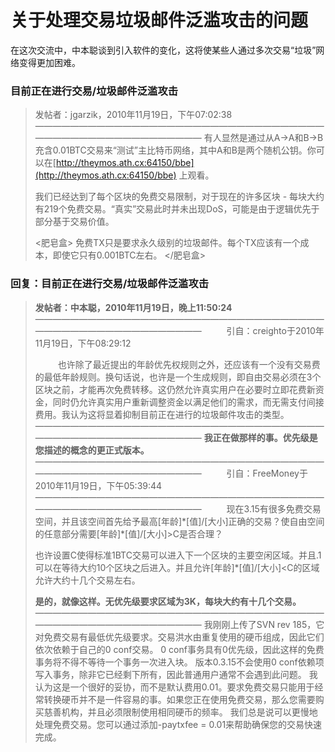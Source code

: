 # 关于处理交易垃圾邮件泛滥攻击的问题

在这次交流中，中本聪谈到引入软件的变化，这将使某些人通过多次交易“垃圾”网络变得更加困难。

### 目前正在进行交易/垃圾邮件泛滥攻击

> 发帖者：jgarzik，2010年11月19日，下午07:02:38
> ————————————————————————————————————————————————————
> 有人显然是通过从A->A和B->B充含0.01BTC交易来“测试”主比特币网络，其中A和B是两个随机公钥。你可以在[http://theymos.ath.cx:64150/bbe](http://theymos.ath.cx:64150/bbe) 上观看。
>
> 我们已经达到了每个区块的免费交易限制，对于现在的许多区块 - 每块大约有219个免费交易。“真实”交易此时并未出现DoS，可能是由于逻辑优先于部分基于交易价值。
>
> <肥皂盒>
> 免费TX只是要求永久级别的垃圾邮件。每个TX应该有一个成本，即使它只有0.001BTC左右。
> </肥皂盒>


### 回复：目前正在进行交易/垃圾邮件泛滥攻击

> **发帖者：中本聪，2010年11月19日，晚上11:50:24**
> ————————————————————————————————————————————————————
> &emsp; &emsp; 引自：creighto于2010年11月19日，下午08:29:12
>
> &emsp; &emsp; 也许除了最近提出的年龄优先权规则之外，还应该有一个没有交易费的最低年龄规则。换句话说，也许是一个生成规则，即自由交易必须在3个区块之前，才能再次免费转移。这仍然允许真实用户在必要时立即花费新资金，同时仍允许真实用户重新调整资金以满足他们的需求，而无需支付间接费用。我认为这将显着抑制目前正在进行的垃圾邮件攻击的类型。
> ————————————————————————————————————————————————————
> **我正在做那样的事。优先级是您描述的概念的更正式版本。**
> ————————————————————————————————————————————————————
> &emsp; &emsp; 引自：FreeMoney于2010年11月19日，下午05:39:44
> ————————————————————————————————————————————————————
> &emsp; &emsp; 现在3.15有很多免费交易空间，并且该空间首先给予最高[年龄]\*[值]/[大小]正确的交易？使自由空间的任意部分需要[年龄]\*[值]/[大小]>C是否合理？
>
> 也许设置C使得标准1BTC交易可以进入下一个区块的主要空闲区域。并且.1可以在等待大约10个区块之后进入。并且允许[年龄]\*[值]/[大小]<C的区域允许大约十几个交易左右。
> 
> **是的，就像这样。无优先级要求区域为3K，每块大约有十几个交易。**
> ————————————————————————————————————————————————————
> 我刚刚上传了SVN rev 185，它对免费交易有最低优先级要求。交易洪水由重复使用的硬币组成，因此它们依次依赖于自己的0 conf交易。 0 conf事务具有0优先级，因此这样的免费事务将不得不等待一个事务一次进入块。
版本0.3.15不会使用0 conf依赖项写入事务，除非它已经剩下所有，因此普通用户通常不会遇到此问题。
我认为这是一个很好的妥协，而不是默认费用0.01。要求免费交易只能用于经常转换硬币并不是一件容易的事。如果您正在使用免费交易，那么您需要购买慈善机构，并且必须限制使用相同硬币的频率。
我们总是说可以更慢地处理免费交易。您可以通过添加-paytxfee = 0.01来帮助确保您的交易快速完成。




